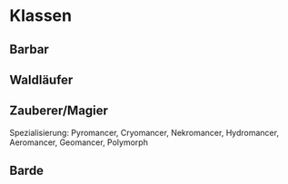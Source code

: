 # Klassen

## Barbar


## Waldläufer
 

## Zauberer/Magier
Spezialisierung: Pyromancer, Cryomancer, Nekromancer, Hydromancer, Aeromancer, Geomancer, Polymorph

## Barde

